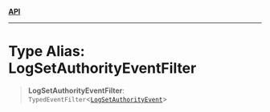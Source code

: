 [**API**](../../../README.md)

***

# Type Alias: LogSetAuthorityEventFilter

> **LogSetAuthorityEventFilter**: `TypedEventFilter`\<[`LogSetAuthorityEvent`](LogSetAuthorityEvent.md)\>

